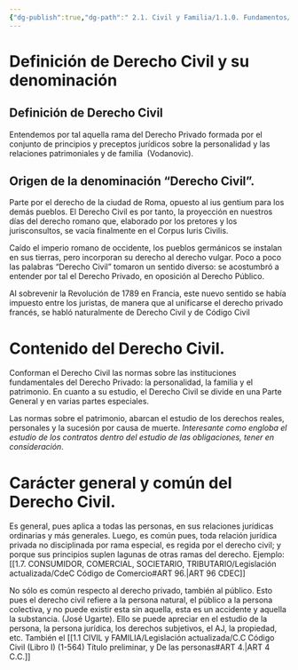 ```yaml
---
{"dg-publish":true,"dg-path":" 2.1. Civil y Familia/1.1.0. Fundamentos/0.2 El Código Civil.md","permalink":"/2-1-civil-y-familia/1-1-0-fundamentos/0-2-el-codigo-civil/","tags":["Civil"]}
---
```


# Definición de Derecho Civil y su denominación

## Definición de Derecho Civil

Entendemos por tal aquella rama del Derecho Privado formada por el conjunto de principios y preceptos jurídicos sobre la personalidad y las relaciones patrimoniales y de familia  (Vodanovic).

## Origen de la denominación “Derecho Civil”.

Parte por el derecho de la ciudad de Roma, opuesto al ius gentium para los demás pueblos. El Derecho Civil es por tanto, la proyección en nuestros días del derecho romano que, elaborado por los pretores y los jurisconsultos, se vacía finalmente en el Corpus Iuris Civilis.

Caído el imperio romano de occidente, los pueblos germánicos se instalan en sus tierras, pero incorporan su derecho al derecho vulgar. Poco a poco las palabras “Derecho Civil” tomaron un sentido diverso: se acostumbró a entender por tal el Derecho Privado, en oposición al Derecho Público.

Al sobrevenir la Revolución de 1789 en Francia, este nuevo sentido se había impuesto entre los juristas, de manera que al unificarse el derecho privado francés, se habló naturalmente de Derecho Civil y de Código Civil

# Contenido del Derecho Civil. 

Conforman el Derecho Civil las normas sobre las instituciones fundamentales del Derecho Privado: la personalidad, la familia y el patrimonio. En cuanto a su estudio, el Derecho Civil se divide en una Parte General y en varias partes especiales.

Las normas sobre el patrimonio, abarcan el estudio de los derechos reales, personales y la sucesión por causa de muerte. *Interesante como engloba el estudio de los contratos dentro del estudio de las obligaciones, tener en consideración*.

# Carácter general y común del Derecho Civil.

Es general, pues aplica a todas las personas, en sus relaciones jurídicas ordinarias y más generales. Luego, es común pues, toda relación jurídica privada no disciplinada por rama especial, es regida por el derecho civil; y porque sus principios suplen lagunas de otras ramas del derecho. Ejemplo:  [[1.7. CONSUMIDOR, COMERCIAL, SOCIETARIO, TRIBUTARIO/Legislación actualizada/CdeC Código de Comercio#ART 96.\|ART 96 CDEC]]

No sólo es común respecto al derecho privado, también al público. Esto pues el derecho civil refiere a la persona natural, el público a la persona colectiva, y no puede existir esta sin aquella, esta es un accidente y aquella la substancia. (José Ugarte). Ello se puede apreciar en el estudio de la persona, la persona jurídica, los derechos subjetivos, el AJ, la propiedad, etc. También el [[1.1 CIVIL y FAMILIA/Legislación actualizada/C.C Código Civil (Libro I) (1-564) Título preliminar, y De las personas#ART 4.\|ART 4 C.C.]]
